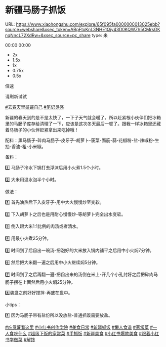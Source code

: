 # 新疆马肠子抓饭

URL: https://www.xiaohongshu.com/explore/65f095fa0000000013025ebb?source=webshare&xsec_token=ABpFtoKnL3NHE1Qjy43D0KQWZh5CMrsGKnqNncL72XdRw=&xsec_source=pc_share
type: 米

[](https://sns-webpic-qc.xhscdn.com/202408211044/b59e2b4c605cfe35083b5ba30253e5cb/1040g0083108khl9l6a005n8pommknqmo5e6lif8!nd_prv_wlteh_webp_3)

00:00 00:00

- 2x
- 1.5x
- 1x
- 0.75x
- 0.5x

倍速

[](http://sns-webpic-qc.xhscdn.com/202408211044/b59e2b4c605cfe35083b5ba30253e5cb/1040g0083108khl9l6a005n8pommknqmo5e6lif8!nd_prv_wlteh_webp_3)

请刷新试试

[#去春天里遛遛自己](https://www.xiaohongshu.com/search_result?keyword=%25E5%258E%25BB%25E6%2598%25A5%25E5%25A4%25A9%25E9%2587%258C%25E9%2581%259B%25E9%2581%259B%25E8%2587%25AA%25E5%25B7%25B1&type=54&source=web_note_detail_r10) [#笔记灵感](https://www.xiaohongshu.com/search_result?keyword=%25E7%25AC%2594%25E8%25AE%25B0%25E7%2581%25B5%25E6%2584%259F&type=54&source=web_note_detail_r10)

新疆的春天到的是不是太快了，一下子天气就会暖了。所以赶紧根小伙伴们把冰箱里的马肠子库存给清理了一下，应该是这次冬天最后一顿了。跟我一样冰箱里还藏着马肠子的小伙伴赶紧拿出来吃掉哦！

配料：熏马肠子-碎肉马肠子-皮牙子-胡萝卜-菠菜-面筋-蒜-花椒粉-盐-辣椒粉-生抽-香油-粗-小米椒。

备料：

1️⃣ 马肠子冷水下锅打去浮沫后用小火煮1.5个小时。

2️⃣ 大米用温水泡半个小时。

做法：

1️⃣ 首先油热后下入皮牙子-用中大火慢慢炒至变软。

2️⃣ 下入胡萝卜之后也是用耐心慢慢炒-等胡萝卜完全出水变软。

3️⃣ 倒入跟大米1:1比例的肉汤或者清水。

4️⃣ 用最小火煮25分钟。

5️⃣ 时间到了后舀出一碗汤-把泡好的大米放入锅内铺平之后用中小火焖7分钟。

6️⃣ 然后把大米翻一遍之后用中小火继续焖5分钟。

7️⃣ 时间到了之后再翻一遍-把舀出来的汤倒在米上-开几个小孔封好之后把碎肉马肠子摆在上面然后用小火焖25分钟。

8️⃣装盘之前好好搅拌-再盛在盘中。

小tips：

1️⃣ 因为马肠子带有盐份所以没放盐-普通抓饭需要放盐。

[#吃货薯看这里](https://www.xiaohongshu.com/search_result?keyword=%25E5%2590%2583%25E8%25B4%25A7%25E8%2596%25AF%25E7%259C%258B%25E8%25BF%2599%25E9%2587%258C&type=54&source=web_note_detail_r10) [#小红书创作学院](https://www.xiaohongshu.com/search_result?keyword=%25E5%25B0%258F%25E7%25BA%25A2%25E4%25B9%25A6%25E5%2588%259B%25E4%25BD%259C%25E5%25AD%25A6%25E9%2599%25A2&type=54&source=web_note_detail_r10) [#美食日常](https://www.xiaohongshu.com/search_result?keyword=%25E7%25BE%258E%25E9%25A3%259F%25E6%2597%25A5%25E5%25B8%25B8&type=54&source=web_note_detail_r10) [#新疆抓饭](https://www.xiaohongshu.com/search_result?keyword=%25E6%2596%25B0%25E7%2596%2586%25E6%258A%2593%25E9%25A5%25AD&type=54&source=web_note_detail_r10) [#懒人食谱](https://www.xiaohongshu.com/search_result?keyword=%25E6%2587%2592%25E4%25BA%25BA%25E9%25A3%259F%25E8%25B0%25B1&type=54&source=web_note_detail_r10) [#家常菜](https://www.xiaohongshu.com/search_result?keyword=%25E5%25AE%25B6%25E5%25B8%25B8%25E8%258F%259C&type=54&source=web_note_detail_r10) [#一人食吃什么](https://www.xiaohongshu.com/search_result?keyword=%25E4%25B8%2580%25E4%25BA%25BA%25E9%25A3%259F%25E5%2590%2583%25E4%25BB%2580%25E4%25B9%2588&type=54&source=web_note_detail_r10) [#超级下饭的家常菜](https://www.xiaohongshu.com/search_result?keyword=%25E8%25B6%2585%25E7%25BA%25A7%25E4%25B8%258B%25E9%25A5%25AD%25E7%259A%2584%25E5%25AE%25B6%25E5%25B8%25B8%25E8%258F%259C&type=54&source=web_note_detail_r10) [#手抓饭](https://www.xiaohongshu.com/search_result?keyword=%25E6%2589%258B%25E6%258A%2593%25E9%25A5%25AD&type=54&source=web_note_detail_r10) [#新疆美食](https://www.xiaohongshu.com/search_result?keyword=%25E6%2596%25B0%25E7%2596%2586%25E7%25BE%258E%25E9%25A3%259F&type=54&source=web_note_detail_r10) [#小红书爆款美食](https://www.xiaohongshu.com/search_result?keyword=%25E5%25B0%258F%25E7%25BA%25A2%25E4%25B9%25A6%25E7%2588%2586%25E6%25AC%25BE%25E7%25BE%258E%25E9%25A3%259F&type=54&source=web_note_detail_r10) [#跟着小红书学做菜](https://www.xiaohongshu.com/search_result?keyword=%25E8%25B7%259F%25E7%259D%2580%25E5%25B0%258F%25E7%25BA%25A2%25E4%25B9%25A6%25E5%25AD%25A6%25E5%2581%259A%25E8%258F%259C&type=54&source=web_note_detail_r10) [#解馋](https://www.xiaohongshu.com/search_result?keyword=%25E8%25A7%25A3%25E9%25A6%258B&type=54&source=web_note_detail_r10)